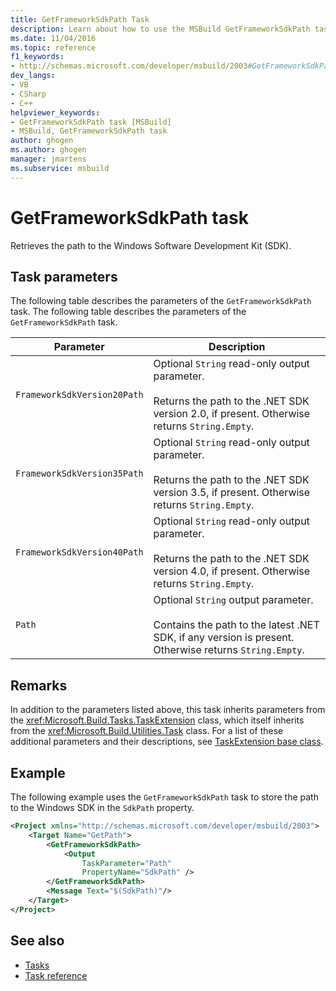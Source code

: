 ```yaml
---
title: GetFrameworkSdkPath Task
description: Learn about how to use the MSBuild GetFrameworkSdkPath task to retrieve the path to the Windows SDK.
ms.date: 11/04/2016
ms.topic: reference
f1_keywords:
- http://schemas.microsoft.com/developer/msbuild/2003#GetFrameworkSdkPath
dev_langs:
- VB
- CSharp
- C++
helpviewer_keywords:
- GetFrameworkSdkPath task [MSBuild]
- MSBuild, GetFrameworkSdkPath task
author: ghogen
ms.author: ghogen
manager: jmartens
ms.subservice: msbuild
---
```

# GetFrameworkSdkPath task

Retrieves the path to the Windows Software Development Kit (SDK).
## Task parameters

The following table describes the parameters of the `GetFrameworkSdkPath` task.
The following table describes the parameters of the `GetFrameworkSdkPath` task.

|Parameter|Description|
|---------------|-----------------|
|`FrameworkSdkVersion20Path`|Optional `String` read-only output parameter.<br /><br /> Returns the path to the .NET SDK version 2.0, if present. Otherwise returns `String.Empty`.|
|`FrameworkSdkVersion35Path`|Optional `String` read-only output parameter.<br /><br /> Returns the path to the .NET SDK version 3.5, if present. Otherwise returns `String.Empty`.|
|`FrameworkSdkVersion40Path`|Optional `String` read-only output parameter.<br /><br /> Returns the path to the .NET SDK version 4.0, if present. Otherwise returns `String.Empty`.|
|`Path`|Optional `String` output parameter.<br /><br /> Contains the path to the latest .NET SDK, if any version is present. Otherwise returns `String.Empty`.|

## Remarks

In addition to the parameters listed above, this task inherits parameters from the <xref:Microsoft.Build.Tasks.TaskExtension> class, which itself inherits from the <xref:Microsoft.Build.Utilities.Task> class. For a list of these additional parameters and their descriptions, see [TaskExtension base class](../msbuild/taskextension-base-class.md).

## Example

The following example uses the `GetFrameworkSdkPath` task to store the path to the Windows SDK in the `SdkPath` property.

```xml
<Project xmlns="http://schemas.microsoft.com/developer/msbuild/2003">
    <Target Name="GetPath">
        <GetFrameworkSdkPath>
            <Output
                TaskParameter="Path"
                PropertyName="SdkPath" />
        </GetFrameworkSdkPath>
        <Message Text="$(SdkPath)"/>
    </Target>
</Project>
```

## See also

- [Tasks](../msbuild/msbuild-tasks.md)
- [Task reference](../msbuild/msbuild-task-reference.md)
